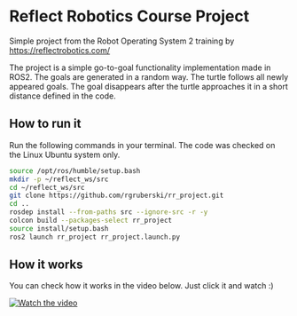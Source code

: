 # Reflect Robotics Course Project

Simple project from the Robot Operating System 2 training by <https://reflectrobotics.com/>

The project is a simple go-to-goal functionality implementation made in ROS2. The goals are generated in a random way. The turtle follows all newly appeared goals. The goal disappears after the turtle approaches it in a short distance defined in the code.

## How to run it

Run the following commands in your terminal. The code was checked on the Linux Ubuntu system only.

```bash
source /opt/ros/humble/setup.bash
mkdir -p ~/reflect_ws/src
cd ~/reflect_ws/src
git clone https://github.com/rgruberski/rr_project.git
cd ..
rosdep install --from-paths src --ignore-src -r -y
colcon build --packages-select rr_project
source install/setup.bash
ros2 launch rr_project rr_project.launch.py
```

## How it works

You can check how it works in the video below. Just click it and watch :)

[![Watch the video](https://i9.ytimg.com/vi/qUB72aAk0vM/mqdefault.jpg?sqp=CMy0paUG-oaymwEmCMACELQB8quKqQMa8AEB-AH-CYAC0AWKAgwIABABGCYgKCh_MA8=&rs=AOn4CLDVxJv3WHbJvwMDETYIaAxxBSKVAQ)](https://youtu.be/qUB72aAk0vM)
